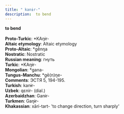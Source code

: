 ```yaml
---
title: " kanɨr-"
description:  to bend
---
```

<p data-pagefind-weight="0.5">
<strong> to bend</strong><br><br>
<strong>Proto-Turkic</strong>:  *KAŋɨr-<br>
<strong>Altaic etymology</strong>:  Altaic etymology<br>
<strong> Proto-Altaic</strong>:  *gḕnŋa<br>
<strong>Nostratic</strong>:  Nostratic<br>
<strong>Russian meaning</strong>:  гнуть<br>
<strong>Turkic</strong>:  *KAŋɨr-<br>
<strong>Mongolian</strong>:  *gana-<br>
<strong>Tungus-Manchu</strong>:  *gē(n)ŋe-<br>
<strong>Comments</strong>:  ЭСТЯ 5, 194-195.<br>
<strong>Turkish</strong>:  kanɨr-<br>
<strong>Uzbek</strong>:  qɛnir- (dial.)<br>
<strong>Azerbaidzhan</strong>:  Ganɨr-<br>
<strong>Turkmen</strong>:  Gaŋɨr-<br>
<strong>Khakassian</strong>:  xāri-tart- 'to change direction, turn sharply'<br>

</p>
